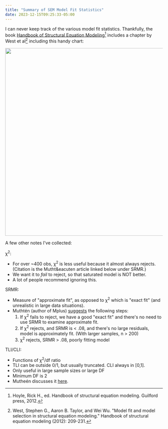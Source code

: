 ```yaml
---
title: "Summary of SEM Model Fit Statistics"
date: 2023-12-15T09:25:33-05:00
---
```


I can never keep track of the various model fit statistics. Thankfully, the book
[Handbook of Structural Equation
Modeling](https://www.guilford.com/books/Handbook-of-Structural-Equation-Modeling/Rick-Hoyle/9781462544646)[^1]
includes a chapter by West et al[^2] including this handy chart:

[<img src="west_et_al_fit_statistics.png" width=600px/>](west_et_al_fit_statistics.png)

A few other notes I've collected:

&chi;<sup>2</sup>:
- For over ~400 obs, &chi;<sup>2</sup> is less useful because it almost always
  rejects. (Citation is the Mutht&eacuten article linked below under SRMR.)
- We want it to *fail* to reject, so that saturated model is NOT better.
- A lot of people recommend ignoring this.

SRMR:
- Measure of "approximate fit", as opposed to &chi;<sup>2</sup> which is "exact
  fit" (and unrealistic in large data situations).
- Mutht&eacute;n (author of Mplus)
  [suggests](https://www.statmodel.com/download/SRMR2.pdf) the following steps:
  1. If &chi;<sup>2</sup> fails to reject, we have a good "exact fit" and
   there's no need to use SRMR to examine approximate fit.
  2. If &chi;<sup>2</sup> rejects, and SRMR is < .08, and there's no large
     residuals, model is approximately fit. (With larger samples, n > 200)
  3. &chi;<sup>2</sup> rejects, SRMR > .08, poorly fitting model

TLI/CLI:
- Functions of &chi;<sup>2</sup>/df ratio
- TLI can be outside 0/1, but usually truncated. CLI always in [0,1].
- Only useful in large sample sizes or  large DF
- Minimum DF is 2
- Muthe&eacute;n discusses it
  [here](https://www.statmodel.com/download/TLI.pdf).

[^1]: Hoyle, Rick H., ed. Handbook of structural equation modeling. Guilford
    press, 2012.
[^2]: West, Stephen G., Aaron B. Taylor, and Wei Wu. "Model fit and model
    selection in structural equation modeling." Handbook of structural equation
    modeling (2012): 209-231.

